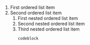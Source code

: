 1. First ordered list item
2. Second ordered list item
   1. First nested ordered list item
   2. Second nested ordered list item
   3. Third nested ordered list item
      ```
      codeblock
      ```
